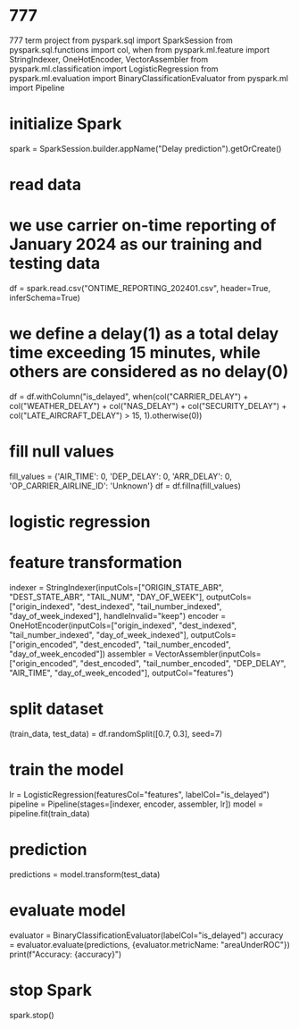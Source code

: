 # 777
777 term project
from pyspark.sql import SparkSession
from pyspark.sql.functions import col, when
from pyspark.ml.feature import StringIndexer, OneHotEncoder, VectorAssembler
from pyspark.ml.classification import LogisticRegression
from pyspark.ml.evaluation import BinaryClassificationEvaluator
from pyspark.ml import Pipeline


# initialize Spark
spark = SparkSession.builder.appName("Delay prediction").getOrCreate()

# read data
# we use carrier on-time reporting of January 2024 as our training and testing data
df = spark.read.csv("ONTIME_REPORTING_202401.csv", header=True, inferSchema=True)

# we define a delay(1) as a total delay time exceeding 15 minutes, while others are considered as no delay(0)
df = df.withColumn("is_delayed", when(col("CARRIER_DELAY") + col("WEATHER_DELAY") + col("NAS_DELAY") +
                                      col("SECURITY_DELAY") + col("LATE_AIRCRAFT_DELAY") > 15, 1).otherwise(0))

# fill null values
fill_values = {'AIR_TIME': 0, 'DEP_DELAY': 0, 'ARR_DELAY': 0, 'OP_CARRIER_AIRLINE_ID': 'Unknown'}
df = df.fillna(fill_values)


# logistic regression

# feature transformation
indexer = StringIndexer(inputCols=["ORIGIN_STATE_ABR", "DEST_STATE_ABR", "TAIL_NUM", "DAY_OF_WEEK"],
                        outputCols=["origin_indexed", "dest_indexed", "tail_number_indexed", "day_of_week_indexed"],
                        handleInvalid="keep")
encoder = OneHotEncoder(inputCols=["origin_indexed", "dest_indexed", "tail_number_indexed", "day_of_week_indexed"],
                        outputCols=["origin_encoded", "dest_encoded", "tail_number_encoded", "day_of_week_encoded"])
assembler = VectorAssembler(inputCols=["origin_encoded", "dest_encoded", "tail_number_encoded", "DEP_DELAY",
                                       "AIR_TIME", "day_of_week_encoded"], outputCol="features")

# split dataset
(train_data, test_data) = df.randomSplit([0.7, 0.3], seed=7)

# train the model
lr = LogisticRegression(featuresCol="features", labelCol="is_delayed")
pipeline = Pipeline(stages=[indexer, encoder, assembler, lr])
model = pipeline.fit(train_data)

# prediction
predictions = model.transform(test_data)

# evaluate model
evaluator = BinaryClassificationEvaluator(labelCol="is_delayed")
accuracy = evaluator.evaluate(predictions, {evaluator.metricName: "areaUnderROC"})
print(f"Accuracy: {accuracy}")

# stop Spark
spark.stop()
